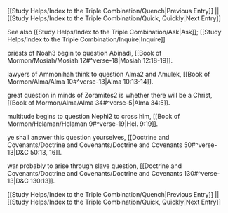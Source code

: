 [[Study Helps/Index to the Triple Combination/Quench|Previous Entry]]  ||  [[Study Helps/Index to the Triple Combination/Quick, Quickly|Next Entry]]

 See also [[Study Helps/Index to the Triple Combination/Ask|Ask]]; [[Study Helps/Index to the Triple Combination/Inquire|Inquire]]

 priests of Noah3 begin to question Abinadi, [[Book of Mormon/Mosiah/Mosiah 12#^verse-18|Mosiah 12:18-19]].

 lawyers of Ammonihah think to question Alma2 and Amulek, [[Book of Mormon/Alma/Alma 10#^verse-13|Alma 10:13-14]].

 great question in minds of Zoramites2 is whether there will be a Christ, [[Book of Mormon/Alma/Alma 34#^verse-5|Alma 34:5]].

 multitude begins to question Nephi2 to cross him, [[Book of Mormon/Helaman/Helaman 9#^verse-19|Hel. 9:19]].

 ye shall answer this question yourselves, [[Doctrine and Covenants/Doctrine and Covenants/Doctrine and Covenants 50#^verse-13|D&C 50:13, 16]].

 war probably to arise through slave question, [[Doctrine and Covenants/Doctrine and Covenants/Doctrine and Covenants 130#^verse-13|D&C 130:13]].

[[Study Helps/Index to the Triple Combination/Quench|Previous Entry]]  ||  [[Study Helps/Index to the Triple Combination/Quick, Quickly|Next Entry]]
